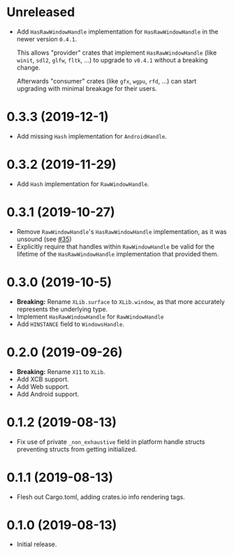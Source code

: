 # Unreleased

* Add `HasRawWindowHandle` implementation for `HasRawWindowHandle` in the newer
  version `0.4.1`.

  This allows "provider" crates that implement `HasRawWindowHandle` (like
  `winit`, `sdl2`, `glfw`, `fltk`, ...) to upgrade to `v0.4.1` without a
  breaking change.

  Afterwards "consumer" crates (like `gfx`, `wgpu`, `rfd`, ...) can start
  upgrading with minimal breakage for their users.

# 0.3.3 (2019-12-1)

* Add missing `Hash` implementation for `AndroidHandle`.

# 0.3.2 (2019-11-29)

* Add `Hash` implementation for `RawWindowHandle`.

# 0.3.1 (2019-10-27)

* Remove `RawWindowHandle`'s `HasRawWindowHandle` implementation, as it was unsound (see [#35](https://github.com/rust-windowing/raw-window-handle/issues/35))
* Explicitly require that handles within `RawWindowHandle` be valid for the lifetime of the `HasRawWindowHandle` implementation that provided them.

# 0.3.0 (2019-10-5)

* **Breaking:** Rename `XLib.surface` to `XLib.window`, as that more accurately represents the underlying type.
* Implement `HasRawWindowHandle` for `RawWindowHandle`
* Add `HINSTANCE` field to `WindowsHandle`.

# 0.2.0 (2019-09-26)

* **Breaking:** Rename `X11` to `XLib`.
* Add XCB support.
* Add Web support.
* Add Android support.

# 0.1.2 (2019-08-13)

* Fix use of private `_non_exhaustive` field in platform handle structs preventing structs from getting initialized.

# 0.1.1 (2019-08-13)

* Flesh out Cargo.toml, adding crates.io info rendering tags.

# 0.1.0 (2019-08-13)

* Initial release.
